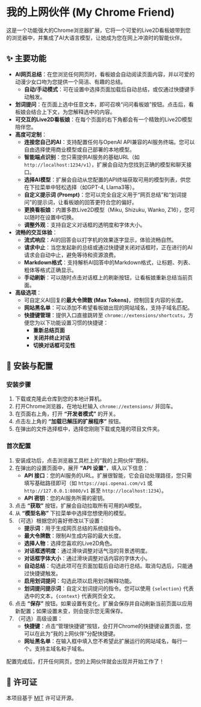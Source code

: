 # 我的上网伙伴 (My Chrome Friend)

这是一个功能强大的Chrome浏览器扩展，它将一个可爱的Live2D看板娘带到您的浏览器中，并集成了AI大语言模型，让她成为您在网上冲浪时的智能伙伴。

## ✨ 主要功能

*   **AI网页总结**：在您浏览任何网页时，看板娘会自动阅读页面内容，并以可爱的动漫少女口吻为您提供一个简洁、有趣的总结。
    *   **自动/手动模式**：可在设置中选择页面加载后自动总结，或仅通过快捷键手动触发。
*   **划词提问**：在页面上选中任意文本，即可召唤“问问看板娘”按钮。点击后，看板娘会结合上下文，为您解释选中的内容。
*   **可交互的Live2D看板娘**：在每个页面的右下角都会有一个精致的Live2D模型陪伴您。
*   **高度可定制**：
    *   **连接您自己的AI**：支持配置任何与OpenAI API兼容的AI服务终端。您可以自由选择使用商业模型或自己部署的本地模型。
    *   **智能端点识别**：您只需提供AI服务的基础URL（如 `http://localhost:1234/v1`），扩展会自动为您找到正确的模型和聊天接口。
    *   **选择AI模型**：扩展会自动从您配置的API终端获取可用的模型列表，供您在下拉菜单中轻松选择（如GPT-4, Llama3等）。
    *   **自定义提示词 (Prompt)**：您可以完全自定义用于“网页总结”和“划词提问”的提示词，让看板娘的回答更符合您的偏好。
    *   **更换看板娘**：内置多款Live2D模型（Miku, Shizuku, Wanko, Z16），您可以随时在设置中切换。
    *   **调整外观**：支持自定义对话框的透明度和字体大小。
*   **流畅的交互体验**：
    *   **流式响应**：AI的回答会以打字机的效果逐字显示，体验流畅自然。
    *   **请求中止**：当您发起新的总结或通过快捷键关闭对话框时，正在进行的AI请求会自动中止，避免等待和资源浪费。
    *   **Markdown格式**：支持解析AI回答中的Markdown格式，让标题、列表、粗体等格式正确显示。
    *   **手动刷新**：可以随时点击对话框上的刷新按钮，让看板娘重新总结当前页面。
*   **高级选项**：
    *   可自定义AI回复的**最大令牌数 (Max Tokens)**，控制回复内容的长度。
    *   **网站黑名单**：可以添加不希望看板娘出现的网站域名，支持子域名匹配。
    *   **快捷键管理**：提供入口直接跳转至 `chrome://extensions/shortcuts`，方便您为以下功能设置习惯的快捷键：
        *   **重新总结页面**
        *   **关闭并终止对话**
        *   **切换对话框可见性**

## 🚀 安装与配置

### 安装步骤

1.  下载或克隆此仓库到您的本地计算机。
2.  打开Chrome浏览器，在地址栏输入 `chrome://extensions/` 并回车。
3.  在页面右上角，打开 **“开发者模式”** 的开关。
4.  点击左上角的 **“加载已解压的扩展程序”** 按钮。
5.  在弹出的文件选择框中，选择您刚刚下载或克隆的项目文件夹。

### 首次配置

1.  安装成功后，点击浏览器工具栏上的“我的上网伙伴”图标。
2.  在弹出的设置页面中，展开 **“API 设置”**，填入以下信息：
    *   **API 接口**：您的AI服务的URL。扩展很智能，它会自动处理路径，您只需填写基础路径即可（如 `https://api.openai.com/v1` 或 `http://127.0.0.1:8080/v1` 甚至 `http://localhost:1234`）。
    *   **API 密钥**：您的AI服务所需的密钥。
3.  点击 **“获取”** 按钮，扩展会自动拉取所有可用的AI模型。
4.  从 **“模型名称”** 下拉菜单中选择您想使用的模型。
5.  （可选）根据您的喜好修改以下设置：
    *   **提示词**：用于生成网页总结的系统级指令。
    *   **最大令牌数**：限制AI生成内容的最大长度。
    *   **选择人物**：选择您喜欢的Live2D角色。
    *   **对话框透明度**：通过滑块调整对话气泡的背景透明度。
    *   **对话框字体大小**：通过滑块调整对话内容的字体大小。
    *   **自动总结**：勾选此项可在页面加载后自动进行总结。取消勾选后，只能通过快捷键触发。
    *   **启用划词提问**：勾选此项以启用划词解释功能。
    *   **划词提问提示词**：自定义划词提问的指令。您可以使用 `{selection}` 代表选中的文本，`{context}` 代表网页全文。
6.  点击 **“保存”** 按钮。如果设置有变化，扩展会保存并自动刷新当前页面以应用新配置；如果设置未变，则会提示您无需保存。
7.  （可选）高级设置：
    *   **快捷键**：点击“管理快捷键”按钮，会打开Chrome的快捷键设置页面，您可以在此为“我的上网伙伴”分配快捷键。
    *   **网址黑名单**：在输入框中填入您不希望此扩展运行的网站域名，每行一个。支持主域名和子域名。

配置完成后，打开任何网页，您的上网伙伴就会出现并开始工作了！

## 📝 许可证

本项目基于 [MIT](LICENSE) 许可证开源。